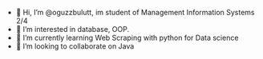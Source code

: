 - 👋 Hi, I’m @oguzzbulutt, im student of Management Information Systems 2/4
- 👀 I’m interested in database, OOP.
- 🌱 I’m currently learning Web Scraping with python for Data science
- 💞️ I’m looking to collaborate on Java 

<!---
oguzzbulutt/oguzzbulutt is a ✨ special ✨ repository because its `README.md` (this file) appears on your GitHub profile.
You can click the Preview link to take a look at your changes.
--->
